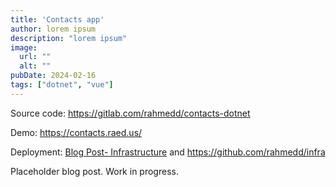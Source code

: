 ```yaml
---
title: 'Contacts app'
author: lorem ipsum
description: "lorem ipsum"
image:
  url: ""
  alt: ""
pubDate: 2024-02-16
tags: ["dotnet", "vue"]
---
```


Source code: https://gitlab.com/rahmedd/contacts-dotnet

Demo: https://contacts.raed.us/ [](https://contacts.raed.us/)


Deployment: [Blog Post- Infrastructure](/posts/2024-02-18-infrastructure) and https://github.com/rahmedd/infra [](https://github.com/rahmedd/infra)

Placeholder blog post. Work in progress.